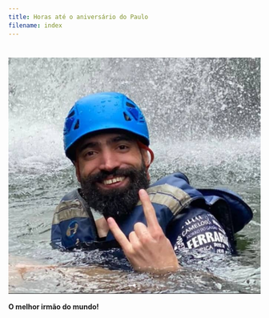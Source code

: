 ```yaml
---
title: Horas até o aniversário do Paulo
filename: index
---
```


<html lang="en">
  <head>
    <meta charset="utf-8" />
    <title>Contador do aniversário do Paulo!</title>
    <link rel="stylesheet" href="styles.css" />
  </head>
  <body>
    <h1 id="time-left"></h1>
            <script src="app.js"></script>
            
   </p>
	
  <img src="image.png"/>	

  <p>         
 
<b style="font-weight: bold;">O melhor irmão do mundo!<br></b>
</p>          

            
  </body>

</html>

